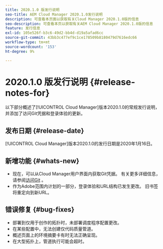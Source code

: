 ```yaml
---
title: 2020.1.0 版发行说明
seo-title: AEM Cloud Manager 2020.1.0发行说明
description: 可查看本页面以获取有关Cloud Manager 2020.1.0版的信息
seo-description: 可查看本页以获取有关AEM Cloud Manager 2020.1.0版的信息
feature: 发行信息
exl-id: 105e526f-b3c6-49d2-bb4d-d19a5afad6cc
source-git-commit: 43bb3c477ef9c1ce178509b8180479d7616edc66
workflow-type: tm+mt
source-wordcount: '153'
ht-degree: 9%

---
```


# 2020.1.0 版发行说明 {#release-notes-for}

以下部分概述了[!UICONTROL Cloud Manager]版本2020.1.0的常规发行说明，并添加了访问Git凭据和登录体验的更新。

## 发布日期 {#release-date}

[!UICONTROL Cloud Manager]版本2020.1.0的发行日期是2020年1月16日。

## 新增功能 {#whats-new}

* 现在，可以从Cloud Manager用户界面内获取Git凭据。 有关更多详细信息，请参阅[访问Git](/help/using/accessing-git.md) 。
* 作为Adobe范围内计划的一部分，登录体验和URL结构已发生更改。 旧书签将重定向到新URL。


## 错误修复 {#bug-fixes}

* 部署到仅用于创作的拓扑时，未部署调度程序配置更改。
* 在某些配置中，无法创建仅代码质量管道。
* 概述页面上的环境摘要卡有时无法正确呈现。
* 在大型拓扑上，管道执行可能会超时。
